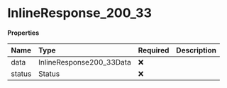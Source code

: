 # InlineResponse_200_33

**Properties**

| Name   | Type                     | Required | Description |
| :----- | :----------------------- | :------- | :---------- |
| data   | InlineResponse200_33Data | ❌       |             |
| status | Status                   | ❌       |             |
